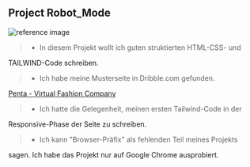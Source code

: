 ## Project Robot_Mode

![reference image](img/Orackle-screen1.png)


> - In diesem Projekt wollt ich guten struktierten HTML-CSS- und

TAILWIND-Code schreiben.

> - Ich habe meine Musterseite in Dribble.com gefunden.


[ Penta - Virtual Fashion Company ](https://dribbble.com/shots/16924520-Penta-Virtual-Fashion-Company?utm_source=Clipboard_Shot&utm_campaign=ssnabilla&utm_content=Penta%20-%20%20Virtual%20Fashion%20Company&utm_medium=Social_Share&utm_source=Clipboard_Shot&utm_campaign=ssnabilla&utm_content=Penta%20-%20%20Virtual%20Fashion%20Company&utm_medium=Social_Share)

> - Ich hatte die Gelegenheit, meinen ersten Tailwind-Code in der 

Responsive-Phase der Seite zu schreiben.

> - Ich kann "Browser-Präfix" als fehlenden Teil meines Projekts 

sagen. Ich habe das Projekt nur auf Google Chrome ausprobiert.

